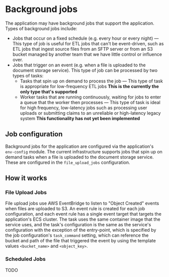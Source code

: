 # Background jobs

The application may have background jobs that support the application. Types of background jobs include:

* Jobs that occur on a fixed schedule (e.g. every hour or every night) — This type of job is useful for ETL jobs that can't be event-driven, such as ETL jobs that ingest source files from an SFTP server or from an S3 bucket managed by another team that we have little control or influence over.
* Jobs that trigger on an event (e.g. when a file is uploaded to the document storage service). This type of job can be processed by two types of tasks:
  * Tasks that spin up on demand to process the job — This type of task is appropriate for low-frequency ETL jobs **This is the currently the only type that's supported**
  * Worker tasks that are running continuously, waiting for jobs to enter a queue that the worker then processes — This type of task is ideal for high frequency, low-latency jobs such as processing user uploads or submitting claims to an unreliable or high-latency legacy system **This functionality has not yet been implemented**

## Job configuration

Background jobs for the application are configured via the application's `env-config` module. The current infrastructure supports jobs that spin up on demand tasks when a file is uploaded to the document storage service. These are configured in the `file_upload_jobs` configuration.

## How it works

### File Upload Jobs

File upload jobs use AWS EventBridge to listen to "Object Created" events when files are uploaded to S3. An event rule is created for each job configuration, and each event rule has a single event target that targets the application's ECS cluster. The task uses the same container image that the service uses, and the task's configuration is the same as the service's configuration with the exception of the entry-point, which is specified by the job configuration's `task_command` setting, which can reference the bucket and path of the file that triggered the event by using the template values `<bucket_name>` and `<object_key>`.

### Scheduled Jobs

TODO
